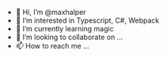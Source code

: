 - 👋 Hi, I’m @maxhalper
- 👀 I’m interested in Typescript, C#, Webpack
- 🌱 I’m currently learning magic
- 💞️ I’m looking to collaborate on ...
- 📫 How to reach me ...

<!---
maxhalper/maxhalper is a ✨ special ✨ repository because its `README.md` (this file) appears on your GitHub profile.
You can click the Preview link to take a look at your changes.
--->
